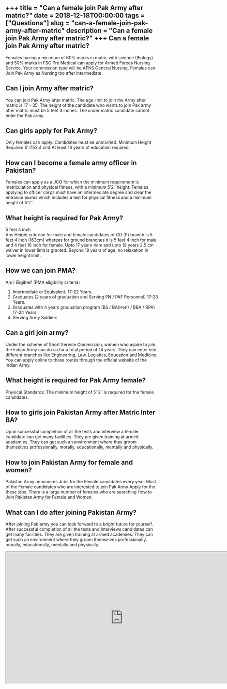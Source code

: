 +++
title = "Can a female join Pak Army after matric?"
date = 2018-12-18T00:00:00
tags = ["Questions"]
slug = "can-a-female-join-pak-army-after-matric"
description = "Can a female join Pak Army after matric?"
+++
Can a female join Pak Army after matric?
----------------------------------------

Females having a minimum of 60% marks in matric with science (Biology) and 50% marks in FSC Pre Medical can apply for Armed Forces Nursing Service. Your commission type will be AFNS General Nursing. Females can Join Pak Army as Nursing too after intermediate.

Can I join Army after matric?
-----------------------------

You can join Pak Army after matric. The age limit to join the Army after matric is 17 – 35. The height of the candidate who wants to join Pak army after matric must be 5 feet 3 inches. The under matric candidate cannot enter the Pak army.

Can girls apply for Pak Army?
-----------------------------

Only females can apply. Candidates must be unmarried. Minimum Height Required 5′ (152.4 cm) At least 16 years of education required.

How can I become a female army officer in Pakistan?
---------------------------------------------------

Females can apply as a JCO for which the minimum requirement is matriculation and physical fitness, with a minimum 5’2″ height. Females applying to officer corps must have an intermediate degree and clear the entrance exams which includes a test for physical fitness and a minimum height of 5’2″.

What height is required for Pak Army?
-------------------------------------

5 feet 4 inch  
Ans Height criterion for male and female candidates of GD (P) branch is 5 feet 4 inch (163cm) whereas for ground branches it is 5 feet 4 inch for male and 4 feet 10 inch for female. Upto 17 years 4cm and upto 19 years 2.5 cm waiver in lower limit is granted. Beyond 19 years of age, no relaxation in lower height limit.

How we can join PMA?
--------------------

Am I Eligible? (PMA eligibility criteria)

1. Intermediate or Equivalent. 17-22 Years.
2. Graduates (2 years of graduation and Serving PN / PAF Personnel) 17-23 Years.
3. Graduates with 4 years graduation program (BS / BA(Hon) / BBA / BPA) 17-24 Years.
4. Serving Army Soldiers.

Can a girl join army?
---------------------

Under the scheme of Short Service Commission, women who aspire to join the Indian Army can do so for a total period of 14 years. They can enter into different branches like Engineering, Law, Logistics, Education and Medicine. You can apply online to these routes through the official website of the Indian Army.

What height is required for Pak Army female?
--------------------------------------------

Physical Standards: The minimum height of 5′ 2″ is required for the female candidates.

How to girls join Pakistan Army after Matric Inter BA?
------------------------------------------------------

Upon successful completion of all the tests and interview a female candidate can get many facilities. They are given training at armed academies. They can get such an environment where they groom themselves professionally, morally, educationally, mentally and physically.

How to join Pakistan Army for female and women?
-----------------------------------------------

Pakistan Army announces Jobs for the Female candidates every year. Most of the Female candidates who are interested to join Pak Army Apply for the these jobs. There is a large number of females who are searching How to Join Pakistan Army for Female and Women.

What can I do after joining Pakistan Army?
------------------------------------------

After joining Pak army you can look forward to a bright future for yourself. After successful completion of all the tests and interviews candidates can get many facilities. They are given training at armed academies. They can get such an environment where they groom themselves professionally, morally, educationally, mentally and physically.

<iframe allow="accelerometer; autoplay; clipboard-write; encrypted-media; gyroscope; picture-in-picture" allowfullscreen="" class="__youtube_prefs__  epyt-is-override  no-lazyload" data-no-lazy="1" data-origheight="433" data-origwidth="770" data-skipgform_ajax_framebjll="" height="433" id="_ytid_52919" loading="lazy" src="https://www.youtube.com/embed/dQh3nVURD9M?enablejsapi=1&autoplay=0&cc_load_policy=0&cc_lang_pref=&iv_load_policy=1&loop=0&modestbranding=0&rel=1&fs=1&playsinline=0&autohide=2&theme=dark&color=red&controls=1&" title="YouTube player" width="770"></iframe>